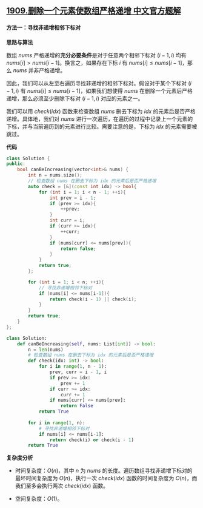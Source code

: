 ## [1909.删除一个元素使数组严格递增 中文官方题解](https://leetcode.cn/problems/remove-one-element-to-make-the-array-strictly-increasing/solutions/100000/shan-chu-yi-ge-yuan-su-shi-shu-zu-yan-ge-tnr7)
#### 方法一：寻找非递增相邻下标对

**思路与算法**

数组 $\textit{nums}$ 严格递增的**充分必要条件**是对于任意两个相邻下标对 $(i - 1, i)$ 均有 $\textit{nums}[i] > \textit{nums}[i-1]$。换言之，如果存在下标 $i$ 有 $\textit{nums}[i] \le \textit{nums}[i-1]$，那么 $\textit{nums}$ 并非严格递增。

因此，我们可以从左至右遍历寻找非递增的相邻下标对。假设对于某个下标对 $(i - 1, i)$ 有 $\textit{nums}[i] \le \textit{nums}[i-1]$，如果我们想使得 $\textit{nums}$ 在删除一个元素后严格递增，那么必须至少删除下标对 $(i - 1, i)$ 对应的元素之一。

我们可以用 $\textit{check}(\textit{idx})$ 函数来检查数组 $\textit{nums}$ 删去下标为 $\textit{idx}$ 的元素后是否严格递增。具体地，我们对 $\textit{nums}$ 进行一次遍历，在遍历的过程中记录上一个元素的下标，并与当前遍历到的元素进行比较。需要注意的是，下标为 $\textit{idx}$ 的元素需要被跳过。

**代码**

```C++ [sol1-C++]
class Solution {
public:
    bool canBeIncreasing(vector<int>& nums) {
        int n = nums.size();
        // 检查数组 nums 在删去下标为 idx 的元素后是否严格递增
        auto check = [&](const int idx) -> bool{
            for (int i = 1; i < n - 1; ++i){
                int prev = i - 1;
                if (prev >= idx){
                    ++prev;
                }
                int curr = i;
                if (curr >= idx){
                    ++curr;
                }
                if (nums[curr] <= nums[prev]){
                    return false;
                }
            }
            return true;
        };

        for (int i = 1; i < n; ++i){
            // 寻找非递增相邻下标对
            if (nums[i] <= nums[i-1]){
                return check(i - 1) || check(i);
            }
        }
        return true;
    }
};
```

```Python [sol1-Python3]
class Solution:
    def canBeIncreasing(self, nums: List[int]) -> bool:
        n = len(nums)
        # 检查数组 nums 在删去下标为 idx 的元素后是否严格递增
        def check(idx: int) -> bool:
            for i in range(1, n - 1):
                prev, curr = i - 1, i
                if prev >= idx:
                    prev += 1
                if curr >= idx:
                    curr += 1
                if nums[curr] <= nums[prev]:
                    return False
            return True
        
        for i in range(1, n):
            # 寻找非递增相邻下标对
            if nums[i] <= nums[i-1]:
                return check(i) or check(i - 1)
        return True
```

**复杂度分析**

- 时间复杂度：$O(n)$，其中 $n$ 为 $\textit{nums}$ 的长度。遍历数组寻找非递增下标对的最坏时间复杂度为 $O(n)$，执行一次 $\textit{check}(\textit{idx})$ 函数的时间复杂度为 $O(n)$，而我们至多会执行两次 $\textit{check}(\textit{idx})$ 函数。

- 空间复杂度：$O(1)$。